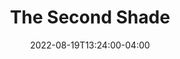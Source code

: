 ---
title: "The Second Shade"
series: "First"
date: 2022-08-19T13:24:00-04:00
tags: ["foo", "bar"]
featured: false
draft: true
---